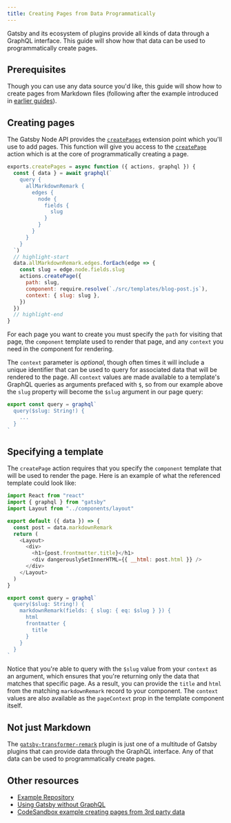 ```yaml
---
title: Creating Pages from Data Programmatically
---
```


Gatsby and its ecosystem of plugins provide all kinds of data through a GraphQL interface. This guide will show how that data can be used to programmatically create pages.

## Prerequisites

Though you can use any data source you'd like, this guide will show how to create pages from Markdown files (following after the example introduced in [earlier guides](/docs/adding-markdown-pages/)).

## Creating pages

The Gatsby Node API provides the [`createPages`](/docs/node-apis/#createPages) extension point which you'll use to add pages. This function will give you access to the [`createPage`](/docs/actions/#createPage) action which is at the core of programmatically creating a page.

```js:title=gatsby-node.js
exports.createPages = async function ({ actions, graphql }) {
  const { data } = await graphql(`
    query {
      allMarkdownRemark {
        edges {
          node {
            fields {
              slug
            }
          }
        }
      }
    }
  `)
  // highlight-start
  data.allMarkdownRemark.edges.forEach(edge => {
    const slug = edge.node.fields.slug
    actions.createPage({
      path: slug,
      component: require.resolve(`./src/templates/blog-post.js`),
      context: { slug: slug },
    })
  })
  // highlight-end
}
```

For each page you want to create you must specify the `path` for visiting that page, the `component` template used to render that page, and any `context` you need in the component for rendering.

The `context` parameter is _optional_, though often times it will include a unique identifier that can be used to query for associated data that will be rendered to the page. All `context` values are made available to a template's GraphQL queries as arguments prefaced with `$`, so from our example above the `slug` property will become the `$slug` argument in our page query:

```js
export const query = graphql`
  query($slug: String!) {
    ...
  }
`
```

## Specifying a template

The `createPage` action requires that you specify the `component` template that will be used to render the page. Here is an example of what the referenced template could look like:

```jsx:title=blog-post.js
import React from "react"
import { graphql } from "gatsby"
import Layout from "../components/layout"

export default ({ data }) => {
  const post = data.markdownRemark
  return (
    <Layout>
      <div>
        <h1>{post.frontmatter.title}</h1>
        <div dangerouslySetInnerHTML={{ __html: post.html }} />
      </div>
    </Layout>
  )
}

export const query = graphql`
  query($slug: String!) {
    markdownRemark(fields: { slug: { eq: $slug } }) {
      html
      frontmatter {
        title
      }
    }
  }
`
```

Notice that you're able to query with the `$slug` value from your `context` as an argument, which ensures that you're returning only the data that matches that specific page. As a result, you can provide the `title` and `html` from the matching `markdownRemark` record to your component. The `context` values are also available as the `pageContext` prop in the template component itself.

## Not just Markdown

The [`gatsby-transformer-remark`](/packages/gatsby-transformer-remark/) plugin is just one of a multitude of Gatsby plugins that can provide data through the GraphQL interface. Any of that data can be used to programmatically create pages.

## Other resources

- [Example Repository](https://github.com/jbranchaud/gatsby-programmatic-pages)
- [Using Gatsby without GraphQL](/docs/using-gatsby-without-graphql/)
- [CodeSandbox example creating pages from 3rd party data](https://codesandbox.io/s/b84oz)
